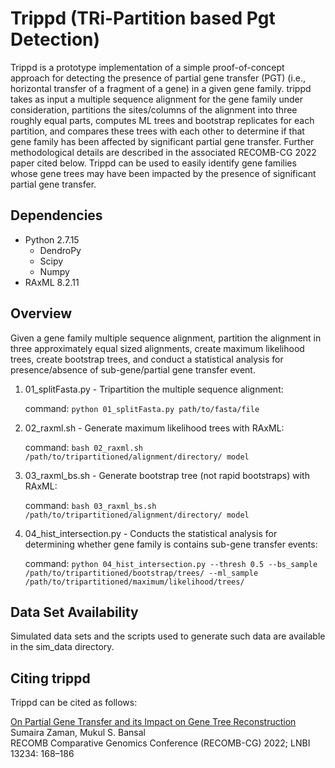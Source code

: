 # Trippd (TRi-Partition based Pgt Detection)

Trippd is a prototype implementation of a simple proof-of-concept approach for detecting the presence of partial gene transfer (PGT) (i.e., horizontal transfer of a fragment of a gene) in a given gene family. trippd takes as input a multiple sequence alignment for the gene family under consideration, partitions the sites/columns of the alignment into three roughly equal parts, computes ML trees and bootstrap replicates for each partition, and compares these trees with each other to determine if that gene family has been affected by significant partial gene transfer. Further methodological details are described in the associated RECOMB-CG 2022 paper cited below. Trippd can be used to easily identify gene families whose gene trees may have been impacted by the presence of significant partial gene transfer.
 

## Dependencies
- Python 2.7.15
  - DendroPy
  - Scipy
  - Numpy
- RAxML 8.2.11


## Overview

Given a gene family multiple sequence alignment, partition the alignment in three approximately equal sized alignments, create maximum likelihood trees, create bootstrap trees, and conduct a statistical analysis for presence/absence of sub-gene/partial gene transfer event.

1. 01_splitFasta.py - Tripartition the multiple sequence alignment:  

   command: `python 01_splitFasta.py path/to/fasta/file`  
 
2. 02_raxml.sh - Generate maximum likelihood trees with RAxML:  
   
   command: `bash 02_raxml.sh /path/to/tripartitioned/alignment/directory/ model`

3. 03_raxml_bs.sh - Generate bootstrap tree (not rapid bootstraps) with RAxML:

   command: `bash 03_raxml_bs.sh /path/to/tripartitioned/alignment/directory/ model `

4. 04_hist_intersection.py - Conducts the statistical analysis for determining whether gene family is contains sub-gene transfer events:
   
   command: `python 04_hist_intersection.py --thresh 0.5 --bs_sample /path/to/tripartitioned/bootstrap/trees/ --ml_sample /path/to/tripartitioned/maximum/likelihood/trees/`

## Data Set Availability

Simulated data sets and the scripts used to generate such data are available in the sim_data directory.


## Citing trippd

Trippd can be cited as follows:

<a href="https://compbio.engr.uconn.edu/wp-content/uploads/sites/2447/2022/03/PartialGeneTransfer_RECOMBCG_2022.pdf">On Partial Gene Transfer and its Impact on Gene Tree Reconstruction</a><br>
Sumaira Zaman, Mukul S. Bansal<br>
RECOMB Comparative Genomics Conference (RECOMB-CG) 2022; LNBI 13234: 168–186
